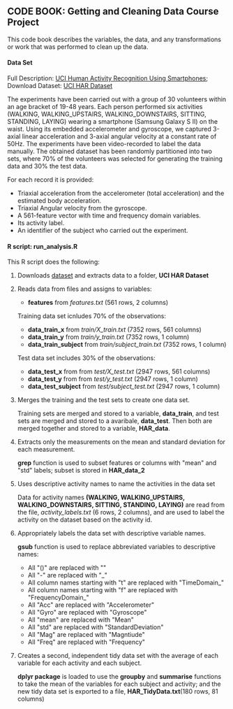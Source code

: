 ## CODE BOOK: Getting and Cleaning Data Course Project
This code book describes the variables, the data, and any transformations or work that was performed to clean up the data.

#### Data Set
Full Description: [UCI Human Activity Recognition Using Smartphones](http://archive.ics.uci.edu/ml/datasets/Human+Activity+Recognition+Using+Smartphones);
Download Dataset: [UCI HAR Dataset](https://d396qusza40orc.cloudfront.net/getdata%2Fprojectfiles%2FUCI%20HAR%20Dataset.zip)

The experiments have been carried out with a group of 30 volunteers within an age bracket of 19-48 years. Each person performed six activities (WALKING, WALKING_UPSTAIRS, WALKING_DOWNSTAIRS, SITTING, STANDING, LAYING) wearing a smartphone (Samsung Galaxy S II) on the waist. Using its embedded accelerometer and gyroscope, we captured 3-axial linear acceleration and 3-axial angular velocity at a constant rate of 50Hz. The experiments have been video-recorded to label the data manually. The obtained dataset has been randomly partitioned into two sets, where 70% of the volunteers was selected for generating the training data and 30% the test data.

For each record it is provided:

* Triaxial acceleration from the accelerometer (total acceleration) and the estimated body acceleration.
* Triaxial Angular velocity from the gyroscope. 
* A 561-feature vector with time and frequency domain variables. 
* Its activity label. 
* An identifier of the subject who carried out the experiment.

#### R script: run_analysis.R
This R script does the following:

1. Downloads [dataset](https://d396qusza40orc.cloudfront.net/getdata%2Fprojectfiles%2FUCI%20HAR%20Dataset.zip) and extracts data to a folder, **UCI HAR Dataset**

2. Reads data from files and assigns to variables: 

    * **features** from *features.txt* (561 rows, 2 columns)
    
    Training data set icnludes 70% of the observations:
    * **data_train_x** from *train/X_train.txt* (7352 rows, 561 columns)
    * **data_train_y** from *train/y_train.txt* (7352 rows, 1 column)
    * **data_train_subject** from *train/subject_train.txt* (7352 rows, 1 column)
    
    Test data set includes 30% of the observations:
    * **data_test_x** from from *test/X_test.txt* (2947 rows, 561 columns)
    * **data_test_y** from from *test/y_test.txt* (2947 rows, 1 column)
    * **data_test_subject** from *test/subject_test.txt* (2947 rows, 1 column)

3. Merges the training and the test sets to create one data set.
   
    Training sets are merged and stored to a variable, **data_train**, and test sets are merged and stored to a avaribale, **data_test**. Then both are merged together and stored to a variable, **HAR_data**.

4. Extracts only the measurements on the mean and standard deviation for each measurement.

    **grep** function is used to subset features or columns with "mean" and "std" labels; subset is stored in **HAR_data_2**

5. Uses descriptive activity names to name the activities in the data set

    Data for activity names **(WALKING, WALKING_UPSTAIRS, WALKING_DOWNSTAIRS, SITTING, STANDING, LAYING)** are read from the file, *activity_labels.txt* (6 rows, 2 columns), and are used to label the activity on the dataset based on the activity id.

6. Appropriately labels the data set with descriptive variable names.

    **gsub** function is used to replace abbreviated variables to descriptive names:
    * All "()" are replaced with ""
    * All "-" are replaced with "_"
    * All column names starting with "t" are replaced with "TimeDomain_"
    * All column names starting with "f" are replaced with "FrequencyDomain_"
    * All "Acc" are replaced with "Accelerometer"
    * All "Gyro" are replaced with "Gyroscope"
    * All "mean" are replaced with "Mean"
    * All "std" are replaced with "StandardDeviation"
    * All "Mag" are replaced with "Magntiude"
    * All "Freq" are replaced with "Frequency"

7. Creates a second, independent tidy data set with the average of each variable for each activity and each subject.
        
    **dplyr package** is loaded to use the **groupby** and **summarise** functions to take the mean of the variables for each subject and activity; and the new tidy data set is exported to a file, **HAR_TidyData.txt**(180 rows, 81 columns)